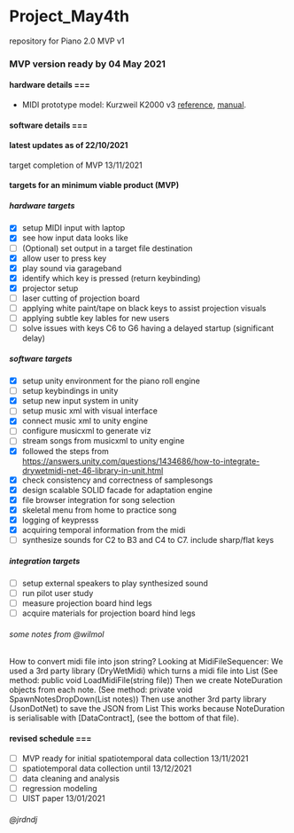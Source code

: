 # Project_May4th
repository for Piano 2.0 MVP v1

### MVP version ready by 04 May 2021


#### hardware details ===
- MIDI prototype model: Kurzweil K2000 v3 [reference](https://kurzweil.com/k2000/#faqs), [manual](https://kurzweil.com/wp-content/uploads/2019/10/Setup_Mode.pdf).

#### software details ===

#### latest updates as of 22/10/2021

target completion of MVP 13/11/2021


#### targets for an minimum viable product (MVP) 

##### hardware targets
- [x] setup MIDI input with laptop
- [x] see how input data looks like
- [ ] \(Optional) set output in a target file destination
- [x] allow user to press key
- [x] play sound via garageband
- [x] identify which key is pressed (return keybinding) 
- [x] projector setup
- [ ] laser cutting of projection board
- [ ] applying white paint/tape on black keys to assist projection visuals
- [ ] applying subtle key lables for new users
- [ ] solve issues with keys C6 to G6 having a delayed startup (significant delay)

##### software targets 
- [x] setup unity environment for the piano roll engine
- [ ] setup keybindings in unity
- [x] setup new input system in unity
- [ ] setup music xml with visual interface
- [x] connect music xml to unity engine
- [ ] configure musicxml to generate viz
- [ ] stream songs from musicxml to unity engine
- [x] followed the steps from https://answers.unity.com/questions/1434686/how-to-integrate-drywetmidi-net-46-library-in-unit.html 
- [x] check consistency and correctness of samplesongs
- [x] design scalable SOLID facade for adaptation engine
- [x] file browser integration for song selection
- [x] skeletal menu from home to practice song
- [x] logging of keypresss
- [x] acquiring temporal information from the midi
- [ ] synthesize sounds for C2 to B3 and C4 to C7. include sharp/flat keys 

##### integration targets
- [ ] setup external speakers to play synthesized sound
- [ ] run pilot user study 
- [ ] measure projection board hind legs
- [ ] acquire materials for projection board hind legs 

###### some notes from @wilmol

How to convert midi file into json string?
Looking at MidiFileSequencer:
We used a 3rd party library (DryWetMidi) which turns a midi file into List<Note> (See method: public void LoadMidiFile(string file))
Then we create NoteDuration objects from each note. (See method: private void SpawnNotesDropDown(List<Note> notes))
Then use another 3rd party library (JsonDotNet) to save the JSON from List<NoteDuration> This works because NoteDuration is serialisable with [DataContract], (see the bottom of that file).

 
#### revised schedule ===
- [ ] MVP ready for initial spatiotemporal data collection 13/11/2021
- [ ] spatiotemporal data collection until 13/12/2021
- [ ] data cleaning and analysis
- [ ] regression modeling
- [ ] UIST paper 13/01/2021
  
###### @jrdndj

